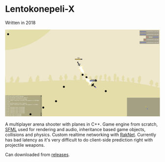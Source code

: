 # Lentokonepeli-X

Written in 2018

![Swag-Man Screenshot](./lkp_0.9.1-alpha_screenshot.jpg)

A multiplayer arena shooter with planes in C++.
Game engine from scratch, [SFML](https://www.sfml-dev.org/) used for rendering and audio, inheritance based game objects, collisions and physics.
Custom realtime networking with [RakNet](http://www.jenkinssoftware.com/). Currently has bad latency as it's very difficult to do client-side prediction right with projectile weapons.

Can downloaded from [releases](https://github.com/birusq/lentokonepeli-x/releases/latest).

